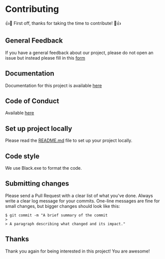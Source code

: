# Contributing

:+1::tada: First off, thanks for taking the time to contribute! :tada::+1:

## General Feedback

If you have a general feedback about our project, please do not open an issue but instead please fill in this [form](https://forms.gle/LRUq3vsFnE1QCLiA6)

## Documentation

Documentation for this project is available [here](https://center-for-the-built-environment.gitbook.io/clima/)

## Code of Conduct

Available [here](code_of_conduct.md)

## Set up project locally

Please read the [README.md](../) file to set up your project locally.

## Code style

We use Black.exe to format the code.

## Submitting changes

Please send a Pull Request with a clear list of what you've done. Always write a clear log message for your commits. One-line messages are fine for small changes, but bigger changes should look like this:

```text
$ git commit -m "A brief summary of the commit
> 
> A paragraph describing what changed and its impact."
```

## Thanks

Thank you again for being interested in this project! You are awesome!

